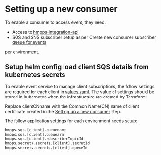 # Setting up a new consumer

To enable a consumer to access event, they need:

- Access to [hmpps-integration-api](https://github.com/ministryofjustice/hmpps-integration-api/tree/main)
- SQS and SNS subscriber setup as per [Create new consumer subscriber queue for events](https://github.com/ministryofjustice/hmpps-integration-api/blob/main/docs/guides/setting-up-a-new-consumer.md#create-new-consumer-subscriber-queue-for-events)

per environment.

## Setup helm config load client SQS details from kubernetes secrets

To enable event service to manage client subscriptions, the follow settings are required for each client in [values.yaml](..%2F..%2Fhelm_deploy%2Fhmpps-integration-events%2Fvalues.yaml). The value of settings should be stored in kubernetes when the infrastructure are created by Terraform:

Replace clientCNname with the Common Name(CN) name of client certificate created in the [Setting up a new consumer](https://github.com/ministryofjustice/hmpps-integration-api/blob/main/docs/guides/setting-up-a-new-consumer.md) step. 

The follow application settings for each environment needs setup:
```bash
hmpps.sqs.[client].queuename
hmpps.sqs.[client].queuearn
hmpps.sqs.[client].subscriberTopicId
hmpps.secrets.secrets.[client].secretId
hmpps.secrets.secrets.[client].queueId
```
